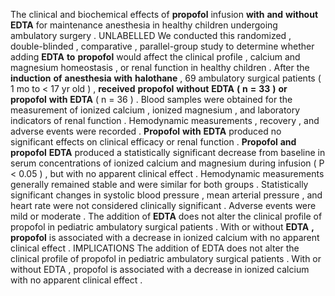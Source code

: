 The clinical and biochemical effects of **propofol** infusion **with** **and** **without** **EDTA** for maintenance anesthesia in healthy children undergoing ambulatory surgery . UNLABELLED We conducted this randomized , double-blinded , comparative , parallel-group study to determine whether adding **EDTA** **to** **propofol** would affect the clinical profile , calcium and magnesium homeostasis , or renal function in healthy children . After the **induction** **of** **anesthesia** **with** **halothane** , 69 ambulatory surgical patients ( 1 mo to < 17 yr old ) , **received** **propofol** **without** **EDTA** **(** **n** **=** **33** **)** **or** **propofol** **with** **EDTA** ( n = 36 ) . Blood samples were obtained for the measurement of ionized calcium , ionized magnesium , and laboratory indicators of renal function . Hemodynamic measurements , recovery , and adverse events were recorded . **Propofol** **with** **EDTA** produced no significant effects on clinical efficacy or renal function . **Propofol** **and** **propofol** **EDTA** produced a statistically significant decrease from baseline in serum concentrations of ionized calcium and magnesium during infusion ( P < 0.05 ) , but with no apparent clinical effect . Hemodynamic measurements generally remained stable and were similar for both groups . Statistically significant changes in systolic blood pressure , mean arterial pressure , and heart rate were not considered clinically significant . Adverse events were mild or moderate . The addition of **EDTA** does not alter the clinical profile of propofol in pediatric ambulatory surgical patients . With or without **EDTA** **,** **propofol** is associated with a decrease in ionized calcium with no apparent clinical effect . IMPLICATIONS The addition of EDTA does not alter the clinical profile of propofol in pediatric ambulatory surgical patients . With or without EDTA , propofol is associated with a decrease in ionized calcium with no apparent clinical effect . 